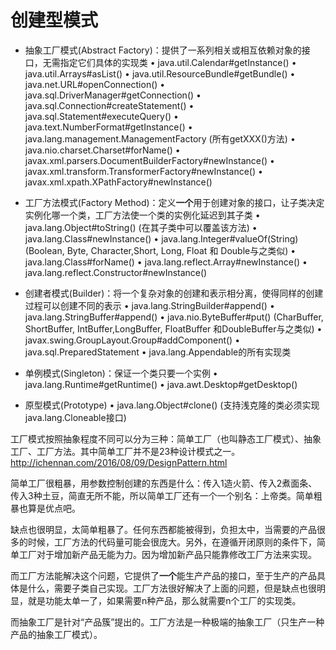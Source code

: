 # 创建型模式

* 抽象工厂模式(Abstract Factory)：提供了一系列相关或相互依赖对象的接口，无需指定它们具体的实现类
• java.util.Calendar#getInstance()
• java.util.Arrays#asList()
• java.util.ResourceBundle#getBundle()
• java.net.URL#openConnection()
• java.sql.DriverManager#getConnection()
• java.sql.Connection#createStatement()
• java.sql.Statement#executeQuery()
• java.text.NumberFormat#getInstance()
• java.lang.management.ManagementFactory (所有getXXX()方法)
• java.nio.charset.Charset#forName()
• javax.xml.parsers.DocumentBuilderFactory#newInstance()
• javax.xml.transform.TransformerFactory#newInstance()
• javax.xml.xpath.XPathFactory#newInstance()
* 工厂方法模式(Factory Method)：定义**一个**用于创建对象的接口，让子类决定实例化哪一个类，工厂方法使一个类的实例化延迟到其子类
• java.lang.Object#toString() (在其子类中可以覆盖该方法)
• java.lang.Class#newInstance()
• java.lang.Integer#valueOf(String) (Boolean, Byte, Character,Short, Long, Float 和 Double与之类似)
• java.lang.Class#forName()
• java.lang.reflect.Array#newInstance()
• java.lang.reflect.Constructor#newInstance()
* 创建者模式(Builder)：将一个复杂对象的创建和表示相分离，使得同样的创建过程可以创建不同的表示
• java.lang.StringBuilder#append()
• java.lang.StringBuffer#append()
• java.nio.ByteBuffer#put() (CharBuffer, ShortBuffer, IntBuffer,LongBuffer, FloatBuffer 和DoubleBuffer与之类似)
• javax.swing.GroupLayout.Group#addComponent()
• java.sql.PreparedStatement
• java.lang.Appendable的所有实现类

* 单例模式(Singleton)：保证一个类只要一个实例
• java.lang.Runtime#getRuntime()
• java.awt.Desktop#getDesktop()

* 原型模式(Prototype)
• java.lang.Object#clone() (支持浅克隆的类必须实现java.lang.Cloneable接口)





工厂模式按照抽象程度不同可以分为三种：简单工厂（也叫静态工厂模式）、抽象工厂、工厂方法。其中简单工厂并不是23种设计模式之一。 http://ichennan.com/2016/08/09/DesignPattern.html


简单工厂很粗暴，用参数控制创建的东西是什么：传入1造火箭、传入2煮面条、传入3种土豆，简直无所不能，所以简单工厂还有一个一个别名：上帝类。简单粗暴也算是优点吧。


缺点也很明显，太简单粗暴了。任何东西都能被得到，负担太中，当需要的产品很多的时候，工厂方法的代码量可能会很庞大。另外，在遵循开闭原则的条件下，简单工厂对于增加新产品无能为力。因为增加新产品只能靠修改工厂方法来实现。


而工厂方法能解决这个问题，它提供了**一个**能生产产品的接口，至于生产的产品具体是什么，需要子类自己实现。工厂方法很好解决了上面的问题，但是缺点也很明显，就是功能太单一了，如果需要n种产品，那么就需要n个工厂的实现类。

而抽象工厂是针对“产品簇”提出的。工厂方法是一种极端的抽象工厂（只生产一种产品的抽象工厂模式）。
